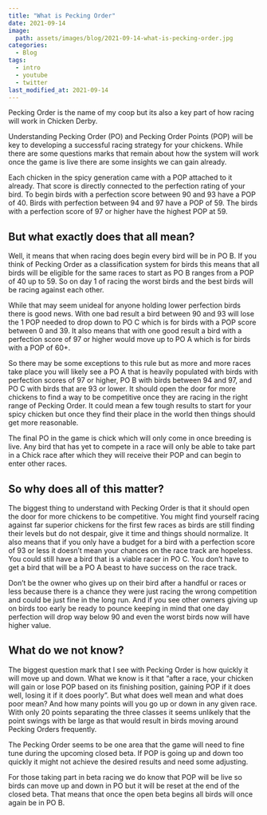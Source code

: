 ```yaml
---
title: "What is Pecking Order"
date: 2021-09-14
image:   
  path: assets/images/blog/2021-09-14-what-is-pecking-order.jpg
categories:
  - Blog
tags:
  - intro
  - youtube
  - twitter
last_modified_at: 2021-09-14
---
```


Pecking Order is the name of my coop but its also a key part of how racing will work in Chicken Derby.

Understanding Pecking Order (PO) and Pecking Order Points (POP) will be key to developing a successful racing strategy for your chickens. While there are some questions marks that remain about how the system will work once the game is live there are some insights we can gain already.

Each chicken in the spicy generation came with a POP attached to it already. That score is directly connected to the perfection rating of your bird. To begin birds with a perfection score between 90 and 93 have a POP of 40.  Birds with perfection between 94 and 97 have a POP of 59. The birds with a perfection score of 97 or higher have the highest POP at 59.

<!--more-->

## But what exactly does that all mean?

Well, it means that when racing does begin every bird will be in PO B. If you think of Pecking Order as a classification system for birds this means that all birds will be eligible for the same races to start as PO B ranges from a POP of 40 up to 59. So on day 1 of racing the worst birds and the best birds will be racing against each other.

While that may seem unideal for anyone holding lower perfection birds there is good news. With one bad result a bird between 90 and 93 will lose the 1 POP needed to drop down to PO C which is for birds with a POP score between 0 and 39. It also means that with one good result a bird with a perfection score of 97 or higher would move up to PO A which is for birds with a POP of 60+. 

So there may be some exceptions to this rule but as more and more races take place you will likely see a PO A that is heavily populated with birds with perfection scores of 97 or higher, PO B with birds between 94 and 97, and PO C with birds that are 93 or lower. It should open the door for more chickens to find a way to be competitive once they are racing in the right range of Pecking Order. It could mean a few tough results to start for your spicy chicken but once they find their place in the world then things should get more reasonable.

The final PO in the game is chick which will only come in once breeding is live. Any bird that has yet to compete in a race will only be able to take part in a Chick race after which they will receive their POP and can begin to enter other races.

## So why does all of this matter?

The biggest thing to understand with Pecking Order is that it should open the door for more chickens to be competitive. You might find yourself racing against far superior chickens for the first few races as birds are still finding their levels but do not despair, give it time and things should normalize. It also means that if you only have a budget for a bird with a perfection score of 93 or less it doesn’t mean your chances on the race track are hopeless. You could still have a bird that is a viable racer in PO C. You don’t have to get a bird that will be a PO A beast to have success on the race track.

Don’t be the owner who gives up on their bird after a handful or races or less because there is a chance they were just racing the wrong competition and could be just fine in the long run. And if you see other owners giving up on birds too early be ready to pounce keeping in mind that one day perfection will drop way below 90 and even the worst birds now will have higher value.

## What do we not know?

The biggest question mark that I see with Pecking Order is how quickly it will move up and down. What we know is it that “after a race, your chicken will gain or lose POP based on its finishing position, gaining POP if it does well, losing it if it does poorly”. But what does well mean and what does poor mean? And how many points will you go up or down in any given race. With only 20 points separating the three classes it seems unlikely that the point swings with be large as that would result in birds moving around Pecking Orders frequently.

The Pecking Order seems to be one area that the game will need to fine tune during the upcoming closed beta. If POP is going up and down too quickly it might not achieve the desired results and need some adjusting. 

For those taking part in beta racing we do know that POP will be live so birds can move up and down in PO but it will be reset at the end of the closed beta. That means that once the open beta begins all birds will once again be in PO B.

